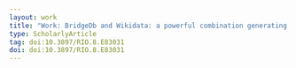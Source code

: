 ```yaml
---
layout: work
title: "Work: BridgeDb and Wikidata: a powerful combination generating interoperable open research (BridgeDb)"
type: ScholarlyArticle
tag: doi:10.3897/RIO.8.E83031
doi: doi:10.3897/RIO.8.E83031
---
```

